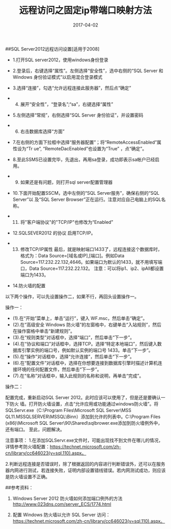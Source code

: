 ﻿---
layout: post
title: "远程访问之固定ip带端口映射方法"
date: 2017-04-02 
description: "远程访问之固定ip带端口映射方法"
categories: 其他
tag: [sql]
---   

##SQL Server2012远程访问设置[适用于2008]

- 1.打开SQL server2012，使用windows身份登录
 
- 2.登录后，右键选择“属性”。左侧选择“安全性”，选中右侧的“SQL Server 和 Windows 身份验证模式”以启用混合登录模式
  
- 3.选择“连接”，勾选“允许远程连接此服务器”，然后点“确定”
 
- 4. 展开“安全性”，“登录名”;“sa”，右键选择“属性”
 
- 5.左侧选择“常规”，右侧选择“SQL Server 身份验证”，并设置密码
 
- 6. 右击数据库选择“方面”
 
- 7.在右侧的方面下拉框中选择“服务器配置”；将“RemoteAccessEnabled”属性设为“Tr
ue”,	“RemoteDacEnabled”也设置为“True” ，点“确定”。
 
- 8.至此SSMS已设置完毕，先退出，再用sa登录，成功即表示sa帐户已经启用。
 
- 9. 如果还是有问题，则打开sql server配置管理器
 
- 10.下面开始配置SSCM，选中左侧的“SQL Server服务”，确保右侧的“SQL Server”以
及“SQL Server Browser”正在运行。注意对应自己电脑上的SQL名称。
 
- 11. 将"客户端协议"的"TCP/IP"也修改为“Enabled”

- 12.SQLSEVER2012 的协议 启用TCP/IP。
 
- 13. 修改TCP/IP属性
最后，就是映射端口1433了，远程连接这个数据库时，格式为：Data Source=[域名或IP],[端口]。例如Data Source=117.232.22.132,4646。如果端口为默认的1433，就不用填写端口，Data Source=117.232.22.132。
注意：可以将ip1、ip2、ipAll都设置端口为1433。
 
- 14.防火墙的配置

以下两个操作，可以先设置操作二，如果不行，再回头设置操作一。

操作一：

  - (1).在“开始”菜单上，单击“运行”，键入 WF.msc，然后单击“确定”。
  - (2).在“高级安全 Windows 防火墙”的左窗格中，右键单击“入站规则”，然后在操作窗格中单击“新建规则”。
  - (3).在“规则类型”对话框中，选择“端口”，然后单击“下一步”。
  - (4).在“协议和端口”对话框中，选择TCP。选择“特定本地端口”，然后键入数据库引擎实例的端口号，例如默认实例的端口号 1433。单击“下一步”。
  - (5).在“操作”对话框中，选择“允许连接”，然后单击“下一步”。
  - (6).在“配置文件”对话框中，选择在你想要连接到数据库引擎时描述计算机连接环境的任何配置文件，然后单击“下一步”。
  - (7).在“名称”对话框中，输入此规则的名称和说明，再单击“完成”。

操作二：

配置完成，重新启动SQL Server 2012。此时应该可以使用了，但是还是要确认一下防火
墙。打开防火墙设置，点击“允许应用或功能通过windows防火墙”。将SQLServr.exe（C:\Program Files\Microsoft SQL Server\MSS
QL11.MSSQLSERVER\MSSQL\Binn）添加到允许的列表中。C:\Program Files (x86)\Microsoft SQL Server\90\Shared\sqlbrower.exe添加到防火墙例外中，还有端口。
至此，问题解决。
 
 
注意事项：
1.在添加SQLServr.exe文件时，可能出现找不到文件在哪儿的情况，详情参考防火墙配置：https://technet.microsoft.com/zh-cn/library/cc646023(v=sql.110).aspx。

2.判断远程连接是否错误时，除了根据返回的内容进行判断错误外，还可以在服务器内网进行测试，若连接失败，证明内部设置错线错误。若内网测试成功，则应该是防火墙设置不正确。

##参考资料：

1.	Windows Server 2012 防火墙如何添加端口例外的方法
http://www.023dns.com/server_ECS/1774.html

2.	配置 Windows 防火墙以允许 SQL Server 访问：
https://technet.microsoft.com/zh-cn/library/cc646023(v=sql.110).aspx。
